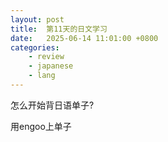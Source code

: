 ```yaml
---
layout: post
title:  第11天的日文学习
date:   2025-06-14 11:01:00 +0800
categories:
    - review
    - japanese
    - lang
---
```


怎么开始背日语单子? 

用engoo上单子

